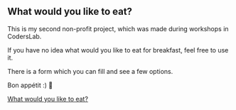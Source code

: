 ## What would you like to eat?

This is my second non-profit project, which was made during workshops in CodersLab. 

If you have no idea what would you like to eat for breakfast, feel free to use it. 

There is a form which you can fill and see a few options. 

Bon appétit :) :spaghetti:

[What would you like to eat?](http://kitka.tarchalski.pl)
